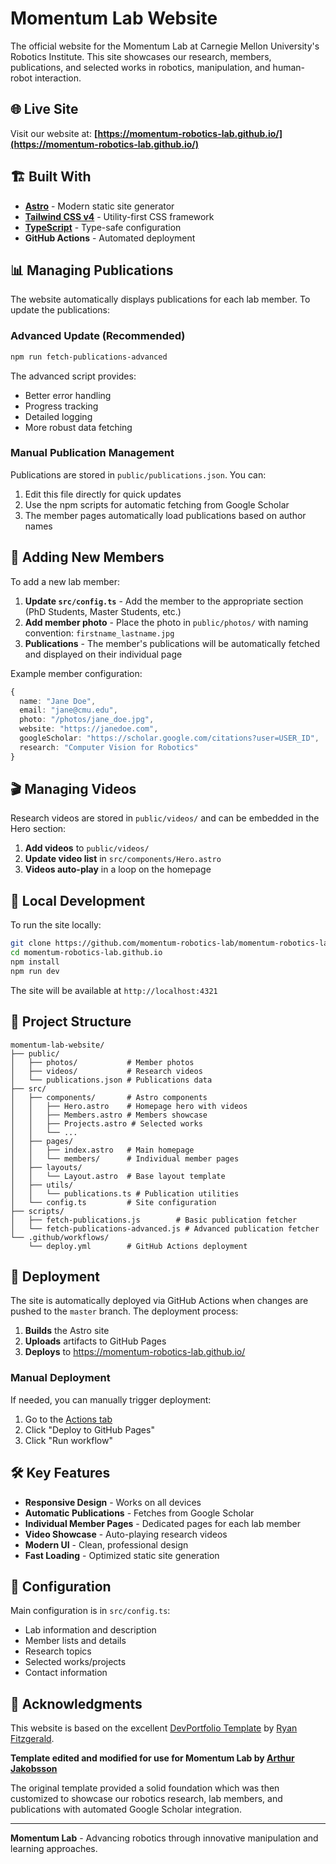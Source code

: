 # Momentum Lab Website

The official website for the Momentum Lab at Carnegie Mellon University's Robotics Institute. This site showcases our research, members, publications, and selected works in robotics, manipulation, and human-robot interaction.

## 🌐 Live Site

Visit our website at: **[https://momentum-robotics-lab.github.io/](https://momentum-robotics-lab.github.io/)**

## 🏗️ Built With

- **[Astro](https://astro.build/)** - Modern static site generator
- **[Tailwind CSS v4](https://tailwindcss.com/)** - Utility-first CSS framework
- **[TypeScript](https://www.typescriptlang.org/)** - Type-safe configuration
- **GitHub Actions** - Automated deployment

## 📊 Managing Publications

The website automatically displays publications for each lab member. To update the publications:

### Advanced Update (Recommended)
```bash
npm run fetch-publications-advanced
```

The advanced script provides:
- Better error handling
- Progress tracking
- Detailed logging
- More robust data fetching

### Manual Publication Management

Publications are stored in `public/publications.json`. You can:
1. Edit this file directly for quick updates
2. Use the npm scripts for automatic fetching from Google Scholar
3. The member pages automatically load publications based on author names

## 👥 Adding New Members

To add a new lab member:

1. **Update `src/config.ts`** - Add the member to the appropriate section (PhD Students, Master Students, etc.)
2. **Add member photo** - Place the photo in `public/photos/` with naming convention: `firstname_lastname.jpg`
3. **Publications** - The member's publications will be automatically fetched and displayed on their individual page

Example member configuration:
```typescript
{
  name: "Jane Doe",
  email: "jane@cmu.edu",
  photo: "/photos/jane_doe.jpg",
  website: "https://janedoe.com",
  googleScholar: "https://scholar.google.com/citations?user=USER_ID",
  research: "Computer Vision for Robotics"
}
```

## 🎬 Managing Videos

Research videos are stored in `public/videos/` and can be embedded in the Hero section:

1. **Add videos** to `public/videos/`
2. **Update video list** in `src/components/Hero.astro`
3. **Videos auto-play** in a loop on the homepage

## 🚀 Local Development

To run the site locally:

```bash
git clone https://github.com/momentum-robotics-lab/momentum-robotics-lab.github.io.git
cd momentum-robotics-lab.github.io
npm install
npm run dev
```

The site will be available at `http://localhost:4321`

## 📁 Project Structure

```
momentum-lab-website/
├── public/
│   ├── photos/           # Member photos
│   ├── videos/           # Research videos
│   └── publications.json # Publications data
├── src/
│   ├── components/       # Astro components
│   │   ├── Hero.astro    # Homepage hero with videos
│   │   ├── Members.astro # Members showcase
│   │   ├── Projects.astro # Selected works
│   │   └── ...
│   ├── pages/
│   │   ├── index.astro   # Main homepage
│   │   └── members/      # Individual member pages
│   ├── layouts/
│   │   └── Layout.astro  # Base layout template
│   ├── utils/
│   │   └── publications.ts # Publication utilities
│   └── config.ts         # Site configuration
├── scripts/
│   ├── fetch-publications.js        # Basic publication fetcher
│   └── fetch-publications-advanced.js # Advanced publication fetcher
└── .github/workflows/
    └── deploy.yml        # GitHub Actions deployment
```

## 🔄 Deployment

The site is automatically deployed via GitHub Actions when changes are pushed to the `master` branch. The deployment process:

1. **Builds** the Astro site
2. **Uploads** artifacts to GitHub Pages
3. **Deploys** to https://momentum-robotics-lab.github.io/

### Manual Deployment

If needed, you can manually trigger deployment:
1. Go to the [Actions tab](https://github.com/momentum-robotics-lab/momentum-robotics-lab.github.io/actions)
2. Click "Deploy to GitHub Pages"
3. Click "Run workflow"

## 🛠️ Key Features

- **Responsive Design** - Works on all devices
- **Automatic Publications** - Fetches from Google Scholar
- **Individual Member Pages** - Dedicated pages for each lab member
- **Video Showcase** - Auto-playing research videos
- **Modern UI** - Clean, professional design
- **Fast Loading** - Optimized static site generation

## 📝 Configuration

Main configuration is in `src/config.ts`:
- Lab information and description
- Member lists and details
- Research topics
- Selected works/projects
- Contact information

## 🙏 Acknowledgments

This website is based on the excellent [DevPortfolio Template](https://github.com/RyanFitzgerald/devportfolio) by [Ryan Fitzgerald](https://github.com/RyanFitzgerald).

**Template edited and modified for use for Momentum Lab by [Arthur Jakobsson](https://arthurjakobsson.com/)**

The original template provided a solid foundation which was then customized to showcase our robotics research, lab members, and publications with automated Google Scholar integration.

---

**Momentum Lab** - Advancing robotics through innovative manipulation and learning approaches.

